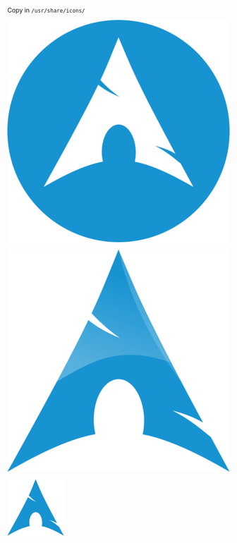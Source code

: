 Copy in `/usr/share/icons/`

![](386451_arch%20linux_archlinux_icon.svg)

![](arch-linux-seeklogo.com.svg)

![](archlinux-icon.svg)
